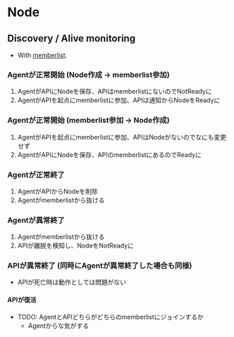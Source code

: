 # Node

## Discovery / Alive monitoring

- With [memberlist](https://github.com/hashicorp/memberlist).

### Agentが正常開始 (Node作成 -> memberlist参加)

1. AgentがAPIにNodeを保存、APIはmemberlistにないのでNotReadyに
2. AgentがAPIを起点にmemberlistに参加、APIは通知からNodeをReadyに

### Agentが正常開始 (memberlist参加 -> Node作成)

1. AgentがAPIを起点にmemberlistに参加、APIはNodeがないのでなにも変更せず
2. AgentがAPIにNodeを保存、APIのmemberlistにあるのでReadyに

### Agentが正常終了

1. AgentがAPIからNodeを削除
2. Agentがmemberlistから抜ける

### Agentが異常終了

1. Agentがmemberlistから抜ける
2. APIが離脱を検知し、NodeをNotReadyに

### APIが異常終了 (同時にAgentが異常終了した場合も同様)

- APIが死亡時は動作としては問題がない

#### APIが復活

- TODO: AgentとAPIどちらがどちらのmemberlistにジョインするか
  - Agentからな気がする

